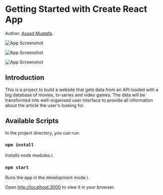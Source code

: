 # Getting Started with Create React App

Author: [Assad Mustafa](https://github.com/assadmustafa).

![App Screenshot](preview_01.png)

![App Screenshot](preview_02.png)

![App Screenshot](preview_03.png)

## Introduction
This is a project to build a website that gets data from an API loaded with a big database of movies, tv-series and video games. The data will be transformed into well-organised user interface to provide all information about the article the user's looking for.

## Available Scripts

In the project directory, you can run:

### `npm install`

Installs node modules.\

### `npm start`

Runs the app in the development mode.\

Open [http://localhost:3000](http://localhost:3000) to view it in your browser.
